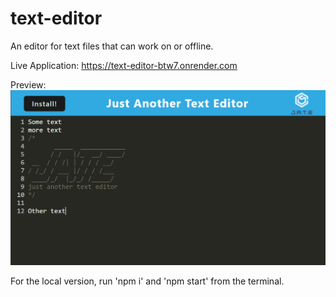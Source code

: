 # text-editor
An editor for text files that can work on or offline.

Live Application: https://text-editor-btw7.onrender.com

Preview:
![Application Screenshot](<assets/application screenshot.png>)

For the local version, run 'npm i' and 'npm start' from the terminal.